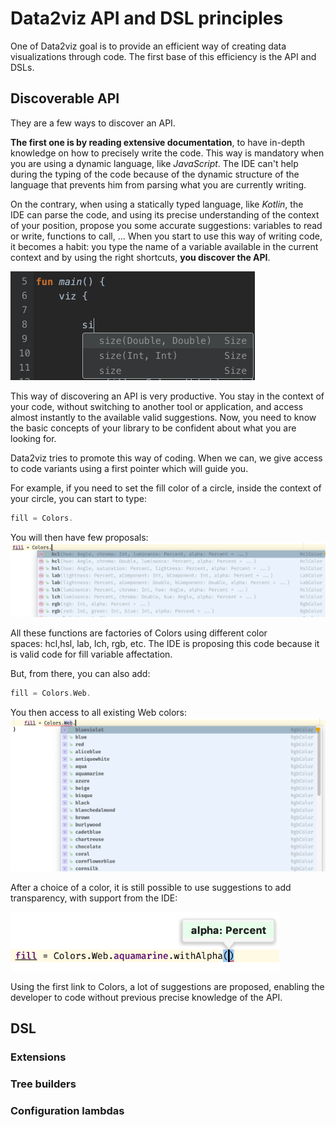 
# Data2viz API and DSL principles

One of Data2viz goal is to provide an efficient way of creating 
data visualizations through code. The first base of this 
efficiency is the API and DSLs.

## Discoverable API

They are a few ways to discover an API. 

**The first one is by reading extensive documentation**, 
to have in-depth knowledge on how to precisely write the code. 
This way is mandatory when you are using a dynamic language, 
like _JavaScript_. The IDE can't help during the typing of the code 
because of the dynamic structure of the language that prevents him 
from parsing what you are currently writing. 

On the contrary, when using a statically typed language, 
like _Kotlin_, the IDE can parse the code, and using its precise 
understanding of the context of your position, propose you some 
accurate suggestions: variables to read or write, functions to call, ... 
When you start to use this way of writing code, it becomes a habit: 
you type the name of a variable available in the current context and 
by using the right shortcuts, **you discover the API**.

<img title="Suggestions after two characters typed in the context of a viz" src="../img/api-and-dsl.png" width="391" >


This way of discovering an API is very productive. You stay in the context of your code, 
without switching to another tool or application, and access almost instantly to the available 
valid suggestions. Now, you need to know the basic concepts of your library to be confident 
about what you are looking for.
 
Data2viz tries to promote this way of coding. When we can, we give access to code variants using a 
first pointer which will guide you.

For example, if you need to set the fill color of a circle, inside the context of your circle, you can start to type:

```kotlin
fill = Colors.
```

You will then have few proposals:
![Colors factories](../img/api-and-dsl2.png)


All these functions are factories of Colors using different 
color spaces: hcl,hsl, lab, lch, rgb, etc. The IDE is proposing this code
because it is valid code for fill variable affectation.

But, from there, you can also add: 

```kotlin
fill = Colors.Web.
```

You then access to all existing Web colors: 
![Web Colors](../img/api-and-dsl3.png)

After a choice of a color, it is still possible to use suggestions to add transparency,
with support from the IDE:


<img title="Web Color with transparency" src="../img/api-and-dsl4.png" width="430" >

Using the first link to Colors, a lot of suggestions are proposed, enabling the developer
to code without previous precise knowledge of the API.
 
## DSL

### Extensions

### Tree builders

### Configuration lambdas